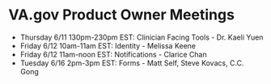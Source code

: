 # VA.gov Product Owner Meetings
- Thursday 6/11 130pm-230pm EST: Clinician Facing Tools - Dr. Kaeli Yuen
- Friday 6/12 10am-11am EST: Identity - Melissa Keene
- Friday 6/12 11am-noon EST: Notifications - Clarice Chan
- Tuesday 6/16 2pm-3pm EST: Forms - Matt Self, Steve Kovacs, C.C. Gong
